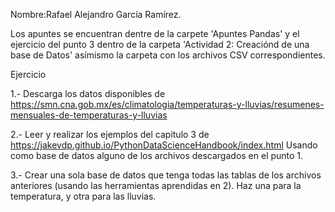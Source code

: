 Nombre:Rafael Alejandro García Ramírez.

Los apuntes se encuentran dentre de la carpete 'Apuntes Pandas' y el ejercicio del punto 3 dentro de la carpeta 'Actividad 2: Creaciónd de una base de Datos' asímismo la carpeta con los archivos CSV correspondientes.


Ejercicio 

1.- Descarga los datos disponibles de https://smn.cna.gob.mx/es/climatologia/temperaturas-y-lluvias/resumenes-mensuales-de-temperaturas-y-lluvias

2.- Leer y realizar los ejemplos del  capitulo 3 de https://jakevdp.github.io/PythonDataScienceHandbook/index.html Usando como base de datos alguno de los archivos descargados en el punto 1. 

3.- Crear una sola base de datos que tenga todas las tablas de los archivos anteriores (usando las herramientas aprendidas en 2). Haz una para la temperatura, y otra para las lluvias. 
